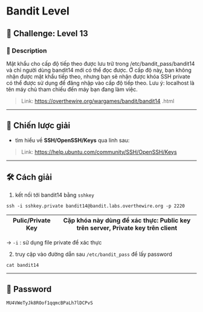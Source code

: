 
# Bandit Level

## 🧩 Challenge: Level 13

### 📝 Description

Mật khẩu cho cấp độ tiếp theo được lưu trữ trong /etc/bandit_pass/bandit14 và chỉ người dùng bandit14 mới có thể đọc được. Ở cấp độ này, bạn không nhận được mật khẩu tiếp theo, nhưng bạn sẽ nhận được khóa SSH private có thể được sử dụng để đăng nhập vào cấp độ tiếp theo. Lưu ý: localhost là tên máy chủ tham chiếu đến máy bạn đang làm việc.


> Link: https://overthewire.org/wargames/bandit/bandit14 .html

---

## 🧠 Chiến lược giải
- tìm hiểu về **SSH/OpenSSH/Keys** qua linh sau:
  
> Link: https://help.ubuntu.com/community/SSH/OpenSSH/Keys

---

## 🛠️ Cách giải

1.  kết nối tới bandit14 bằng `sshkey` 
   
```
ssh -i sshkey.private bandit14@bandit.labs.overthewire.org -p 2220
```
| Pulic/Private Key | Cặp khóa này dùng để xác thực: **Public key trên server, Private key trên client**|
|:---------------:|:-------------------------------------------------------------------------:|

-> `-i` : sử dụng file private để xác thực

2. truy cập vào đường dẫn sau `/etc/bandit_pass` để lấy password

```
cat bandit14

```


---

## 🏁 Password

```
MU4VWeTyJk8ROof1qqmcBPaLh7lDCPvS

```

